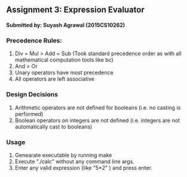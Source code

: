 ## Assignment 3: Expression Evaluator

#### Submitted by: Suyash Agrawal (2015CS10262)

### Precedence Rules:
1. Div = Mul > Add = Sub (Took standard precedence order as with all mathematical computation tools like bc)
2. And > Or
3. Unary operators have most precedence
4. All operators are left associative

### Design Decisions
1. Arithmetic operators are not defined for booleans (i.e. no casting is performed)
2. Boolean operators on integers are not defined (i.e. integers are not automatically cast to booleans)

### Usage
1. Genearate executable by running make
2. Execute "./calc" without any command line args.
3. Enter any valid expression (like "5*2" ) and press enter.

